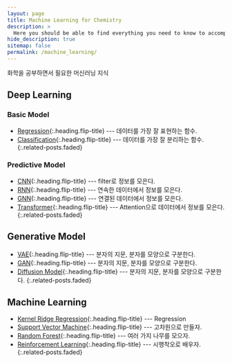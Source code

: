 ```yaml
---
layout: page
title: Machine Learning for Chemistry
description: >
  Here you should be able to find everything you need to know to accomplish the most common tasks when blogging with Hydejack.
hide_description: true
sitemap: false
permalink: /machine_learning/
---
```


화학을 공부하면서 필요한 머신러닝 지식


## Deep Learning
### Basic Model
* [Regression]{:.heading.flip-title} --- 데이터를 가장 잘 표현하는 함수.
* [Classification]{:.heading.flip-title} --- 데이터를 가장 잘 분리하는 함수.
{:.related-posts.faded}

### Predictive Model
* [CNN]{:.heading.flip-title} --- filter로 정보를 모은다.
* [RNN]{:.heading.flip-title} --- 연속한 데이터에서 정보를 모은다.
* [GNN]{:.heading.flip-title} --- 연결된 데이터에서 정보를 모은다.
* [Transformer]{:.heading.flip-title} --- Attention으로 데이터에서 정보를 모은다.
{:.related-posts.faded}

## Generative Model
* [VAE]{:.heading.flip-title} --- 분자의 지문, 분자를 모양으로 구분한다.
* [GAN]{:.heading.flip-title} --- 분자의 지문, 분자를 모양으로 구분한다.
* [Diffusion Model]{:.heading.flip-title} --- 분자의 지문, 분자를 모양으로 구분한다.
{:.related-posts.faded}

## Machine Learning
* [Kernel Ridge Regression]{:.heading.flip-title} --- Regression
* [Support Vector Machine]{:.heading.flip-title} --- 고차원으로 만들자.
* [Random Forest]{:.heading.flip-title} --- 여러 가지 나무를 모으자.
* [Reinforcement Learning]{:.heading.flip-title} --- 시행착오로 배우자.
{:.related-posts.faded}

[Regression]: regression
[Classification]: classification
[CNN]: cnn
[RNN]: rnn
[GNN]: gnn
[Transformer]: transformer
[VAE]: vae
[GAN]: gan
[Diffusion Model]: diffusion
[Kernel Ridge Regression]: krr
[Support Vector Machine]: svm
[Random Forest]: rf
[Reinforcement Learning]: RL